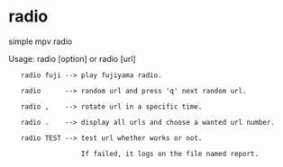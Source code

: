 # radio

simple mpv radio

Usage: radio [option] or radio [url]

       radio fuji --> play fujiyama radio.

       radio      --> random url and press 'q' next random url.

       radio ,    --> rotate url in a specific time.

       radio .    --> display all urls and choose a wanted url number.

       radio TEST --> test url whether works or not.

                      If failed, it logs on the file named report.
